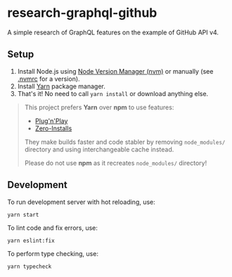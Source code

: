 # research-graphql-github

A simple research of GraphQL features on the example of GitHub API v4.

## Setup

1. Install Node.js using [Node Version Manager (nvm)](https://github.com/nvm-sh/nvm) or manually (see [.nvmrc](./.nvmrc) for a version).
1. Install [Yarn](https://yarnpkg.com/getting-started/install#global-install) package manager.
1. That's it! No need to call `yarn install` or download anything else.

> This project prefers **Yarn** over **npm** to use features:
> - [Plug'n'Play](https://yarnpkg.com/features/pnp)
> - [Zero-Installs](https://yarnpkg.com/features/zero-installs)
>
> They make builds faster and code stabler by removing `node_modules/` directory and using interchangeable cache instead.
>
> Please do not use **npm** as it recreates `node_modules/` directory!

## Development

To run development server with hot reloading, use:

`yarn start`

To lint code and fix errors, use:

`yarn eslint:fix`

To perform type checking, use:

`yarn typecheck`
